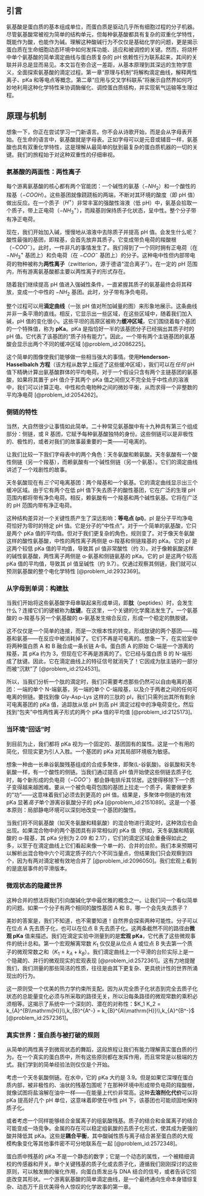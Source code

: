 ## 引言
氨基酸是蛋白质的基本组成单位，而蛋白质是驱动几乎所有细胞过程的分子机器。尽管氨基酸常被视为简单的结构单元，但每种氨基酸都具有复杂的双重化学特性，既能作为酸，也能作为碱。理解这种酸碱行为不仅仅是基础化学的问题，更是揭示蛋白质在生命细胞动态环境中如何发挥功能、适应和被调控的关键。然而，将烧杯中单个氨基酸的简单滴定曲线与蛋白质复杂的 pH 依赖性行为联系起来，其间的关联并非总是显而易见。本文旨在弥合这一差距，从基本原理到其深远的生物学意义，全面探索氨基酸的滴定过程。第一章“原理与机制”将解构滴定曲线，解释两性离子、pKa 和等电点等概念。第二章“应用与交叉学科联系”将展示自然界如何巧妙地利用这种化学特性来协调酶催化、调控蛋白质结构，并实现氧气运输等生理过程。

## 原理与机制

想象一下，你正在尝试学习一门新语言。你不会从诗歌开始，而是会从字母表开始。在生命的语言中，氨基酸就是字母表。正如字母可以是元音或辅音一样，氨基酸也具有双重化学特性，这是理解从最简单的肽到最复杂的蛋白质机器的一切的关键。我们的旅程始于对这种双重性的仔细审视。

### 氨基酸的两面性：两性离子

每个游离氨基酸的核心都有两个官能团：一个碱性的氨基（$-NH_2$）和一个酸性的羧基（$-COOH$）。这些基团就像跷跷板的两端，不断对其环境的酸度（即 pH 值）做出反应。在一个质子（$H^+$）非常丰富的强酸性溶液（低 pH）中，氨基会拾取一个质子，带上正电荷（$-NH_3^+$），而羧基则保持质子化状态，呈中性。整个分子带有净正电荷。

现在，我们开始加入碱，慢慢地从溶液中去除质子并提高 pH 值。会发生什么呢？酸性最强的基团，即羧基，会首先放弃其质子。它变成带负电荷的羧酸根（$-COO^-$）。此时，一件非凡的事情发生了。我们得到了一个同时拥有正电荷（在 $-NH_3^+$ 基团上）和负电荷（在 $-COO^-$ 基团上）的分子。这种电中性但内部带电荷的物种被称为**两性离子**（zwitterion，源于德语“混合离子”）。在一定的 pH 范围内，所有游离氨基酸都主要以两性离子的形式存在。

随着我们继续提高 pH 值进入强碱性条件，一直紧握其质子的氨基最终会将其释放，变成一个中性的 $-NH_2$ 基团。此时，分子带有净负电荷。

整个过程可以用**滴定曲线**（一张 pH 值对所加碱量的图）来形象地展示。这条曲线并非一条平滑的直线。相反，它显示出一些区域，在这些区域中，随着我们加入碱，pH 值的变化很小。这些平坦的高原区被称为**缓冲区域**，它们围绕着每个基团的一个特殊值，称为 **pKa**。pKa 是指恰好一半的该基团分子已经捐出其质子时的 pH 值。它代表了该基团的“质子持有能力”。因此，一个带有两个主链基团的氨基酸会显示出两个不同的缓冲区域 [@problem_id:2086225]。

这个简单的图像使我们能够做一些相当强大的事情。使用**Henderson-Hasselbalch 方程**（该方程从数学上描述了这些缓冲区域），我们可以在*任何* pH 值下精确计算出氨基酸群体的平均电荷。对于一个假设只含有两个主链基团的氨基酸，如果将其置于 pH 值介于其两个 pKa 值之间但又不完全处于中性点的溶液中，我们可以计算正电、中性和负电物种之间的微妙平衡，从而求得一个非整数的平均净电荷 [@problem_id:2054262]。

### 侧链的特性

当然，大自然很少让事情如此简单。二十种常见氨基酸中有十九种具有第三个组成部分：侧链，或 R 基团，它赋予每种氨基酸独特的身份。这些侧链可以是非极性的、极性的，或者对我们的故事最重要的一类——可电离的。

让我们比较一下我们字母表中的两个角色：天冬氨酸和赖氨酸。天冬氨酸有一个酸性侧链（另一个羧基），而赖氨酸有一个碱性侧链（另一个氨基）。它们的滴定曲线讲述了一个戏剧性的故事。

天冬氨酸现在有*三个*可电离基团：两个羧基和一个氨基。它的滴定曲线显示出三个缓冲区域。由于它有两个在低 pH 值下失去质子的酸性基团，它在广泛的生理 pH 范围内都将带有净负电荷。相反，赖氨酸有一个羧基和两个碱性氨基。它将在广泛的 pH 范围内带有净正电荷。

这种结构差异对一个关键性质产生了深远影响：**等电点 (pI)**。pI 是分子平均净电荷恰好为零时的特定 pH 值。它是分子的“中性点”。对于一个简单的氨基酸，它只是两个 pKa 值的平均值。但对于我们更复杂的角色，规则变了。对于像天冬氨酸这样的酸性氨基酸，中性的两性离子两侧是 α-羧基和侧链羧基的 pKa。它的 pI 是这两个较低 pKa 值的平均值，导致其 pI 值非常酸性（约 3）。对于像赖氨酸这样的碱性氨基酸，两性离子两侧是 α-氨基和侧链氨基的 pKa。它的 pI 是这两个较高 pKa 值的平均值，导致其 pI 值呈碱性（约 9.7）。仅通过观察其侧链，我们就可以预测氨基酸的整个电化学特性 [@problem_id:2932369]。

### 从字母到单词：构建肽

当我们开始将这些氨基酸字母串联起来形成单词，即**肽**（peptides）时，会发生什么？连接它们的键被称为**肽键**。在这里，一个关键的化学魔法发生了。一个氨基酸的 α-羧基与另一个氨基酸的 α-氨基发生缩合反应，形成一个稳定的酰胺键。

这不仅仅是一个简单的连接，而是一次根本性的转变。形成肽键的两个基团——羧基和氨基——在反应中被消耗掉了。它们不再是可电离的。想象一下，在实验室中将两种蛋白质 A 和 B 融合成一条长链 A-B。蛋白质 A 的原始 C-端是一个游离的羧基，其 pKa 约为 3，但现在它不再是游离的了。它已经与蛋白质 B 的 N-端形成了肽键。因此，它在滴定曲线上的特征信号就消失了！它因成为肽主链的一部分而被“沉默”了 [@problem_id:2124531]。

所以，当我们分析一个肽的滴定时，我们只需要考虑那些仍然可以自由电离的基团：一端的单个 N-端氨基，另一端的单个 C-端羧基，以及介于两者之间的任何可电离的侧链。要找到像 Gly-Asp-Lys 这样的三肽的 pI，我们只需列出其所有剩余可电离基团的 pKa 值，追踪肽从低 pH 到高 pH 滴定过程中的净电荷变化，然后找到“包夹”中性两性离子形式的两个 pKa 值的平均值 [@problem_id:2125173]。

### 当环境“回话”时

到目前为止，我们都将 pKa 视为一个固定的、基团固有的属性。这是一个有用的简化，但现实更为引人入胜。一个基团的 pKa 对其局部环境极为敏感。

想象一种由一长串谷氨酸残基组成的合成多聚体，即聚(L-谷氨酸)。谷氨酸和天冬氨酸一样，有一个酸性的侧链。当我们通过提高 pH 值开始使这些侧链去质子化时，每个新形成的负电荷（$-COO^-$）都会静电排斥其邻居。这使得移除下一个质子变得越来越困难。要从一个被负电荷包围的基团上拉走一个质子，需要做更多的“功”——这意味着我们必须去到更高的 pH 值。结果是，多聚体中侧链的有效 pKa 显著*高于*单个游离谷氨酸分子的 pKa [@problem_id:2151089]。这是一个基本原则：局部静电环境可以深刻地改变一个基团的酸性。

当我们将不同氨基酸（如天冬氨酸和精氨酸）的混合物进行滴定时，这种效应也会出现。如果混合物中的两个基团具有非常相似的 pKa 值（例如，天冬氨酸和精氨酸的 α-羧基，其 pKa 分别为 2.09 和 2.17），它们的滴定区域会重叠得如此之多，以至于在滴定曲线上它们看起来像一个单一的、合并的台阶。我们本来预期可以解析出混合物中六个可滴定质子的六个不同当量点，但结果我们只会观察到四个，因为有两对滴定被有效地合并了 [@problem_id:2096050]。我们宏观上看到的是底层事件的平滑版本。

### 微观状态的隐藏世界

这种合并的想法将我们引向酸碱化学中最优雅的概念之一。让我们问一个看似简单的问题。如果一个分子有两个相同的酸性基团 A 和 B，哪一个会先失去质子？

美妙的答案是，我们不知道，也不需要知道！自然界会探索两种可能性。分子可以在位点 A 先去质子化，也可以在位点 B 先去质子化。这两条截然不同的路径由**微观 pKa** 值来描述。我们在滴定实验中测量到的是**宏观 pKa**，它代表了这些微观事件的统计总和。第一个宏观解离常数 $K_1$ 仅仅是从位点 A 或位点 B 失去第一个质子的微观常数之和（$K_1 = k_A + k_B$）。我们滴定曲线上一个平滑的台阶实际上是一个隐藏的、并行的微观现实的宏观表现 [@problem_id:2572361]。这有力地提醒我们，我们测量的那些简洁的性质，往往是由其下更复杂、更具统计性的世界所涌现出的行为。

这一原则受一个优美的热力学约束所支配。因为从完全质子化状态到完全去质子化状态的总能量变化必须与所采取的路径无关，所以沿每条路径的微观常数的乘积必须相等。这揭示了系统中一个深刻的、潜在的对称性：$K_1 K_2 = k_{A}^{B\\mathrm{H}}\\,k_{B}^{A^-} = k_{B}^{A\\mathrm{H}}\\,k_{A}^{B^-}$ [@problem_id:2572361]。

### 真实世界：蛋白质与被打破的规则

从简单的两性离子到微观状态的舞蹈，这段旅程让我们有能力理解真实蛋白质的行为。在一个真实的蛋白质中，所有这些原则都在发挥作用，而且常常是以极端的方式。我们学到的简单经验法则仅仅是个开始。

考虑一个天冬氨酸侧链。在水中，它的 pKa 大约是 3.9。但是如果它深埋在蛋白质内部，被非极性的、油状的残基包围呢？在那种环境中形成带负电荷的羧酸根，就像试图将盐溶解在油中一样——在能量上代价非常高。这种**去溶剂化代价**可以将 pKa 提高好几个 pH 单位，这意味着即使在中性 pH 下，该基团也可能顽固地保持质子化。

或者考虑一个同样能够结合金属离子的组氨酸残基。质子的结合和金属离子的结合可能变成一场竞争。金属的存在可以稳定组氨酸的去质子化形式，使其成为更强的酸并降低其 pKa。这些是**耦合平衡**，其中酸碱性质与离子结合甚至蛋白质的大规模构象变化等其他事件密不可分地联系在一起 [@problem_id:2572348]。

蛋白质中残基的 pKa 不是一个静态的数字；它是一个动态的属性，一个被精细调校的传感器和开关。单个关键残基的质子化或去质子化，遵循我们刚刚探讨的这些原则，可以触发酶的催化作用，向蛋白质发出与 DNA 结合的信号，或者告诉它彻底改变其形状。一个游离氨基酸的简单滴定曲线，是一个最终通向生命本身错综复杂、动态万千且优美得令人惊叹的化学故事的第一章。

